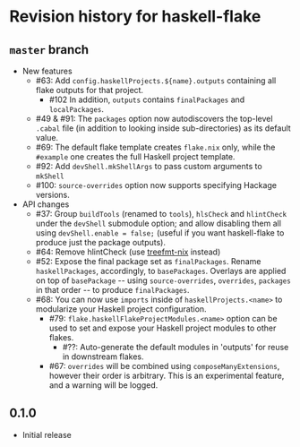 # Revision history for haskell-flake

## `master` branch

- New features
  - #63: Add `config.haskellProjects.${name}.outputs` containing all flake outputs for that project.
    - #102 In addition, `outputs` contains `finalPackages` and `localPackages`.
  - #49 & #91: The `packages` option now autodiscovers the top-level `.cabal` file (in addition to looking inside sub-directories) as its default value.
  - #69: The default flake template creates `flake.nix` only, while the `#example` one creates the full Haskell project template.
  - #92: Add `devShell.mkShellArgs` to pass custom arguments to `mkShell`
  - #100: `source-overrides` option now supports specifying Hackage versions.
- API changes
    - #37: Group `buildTools` (renamed to `tools`), `hlsCheck` and `hlintCheck` under the `devShell` submodule option; and allow disabling them all using `devShell.enable = false;` (useful if you want haskell-flake to produce just the package outputs).
    - #64: Remove hlintCheck (use [treefmt-nix](https://github.com/numtide/treefmt-nix#flake-parts) instead)
    - #52: Expose the final package set as `finalPackages`. Rename `haskellPackages`, accordingly, to `basePackages`. Overlays are applied on top of `basePackage` -- using `source-overrides`, `overrides`, `packages` in that order -- to produce `finalPackages`.
    - #68: You can now use `imports` inside of `haskellProjects.<name>` to modularize your Haskell project configuration.
      - #79: `flake.haskellFlakeProjectModules.<name>` option can be used to set and expose your Haskell project modules to other flakes.
        - #??: Auto-generate the default modules in 'outputs' for reuse in downstream flakes.
      - #67: `overrides` will be combined using `composeManyExtensions`, however their order is arbitrary. This is an experimental feature, and a warning will be logged.

## 0.1.0

- Initial release
